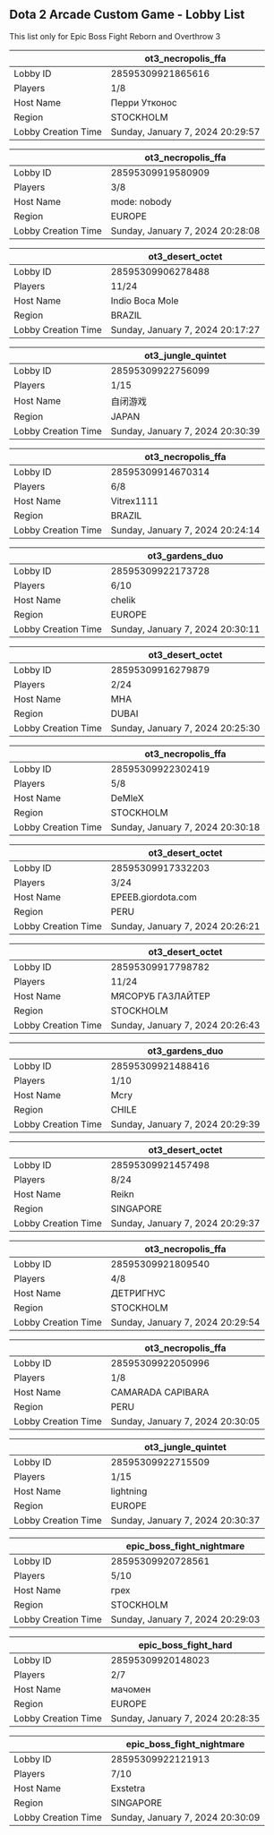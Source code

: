 ## Dota 2 Arcade Custom Game - Lobby List

This list only for Epic Boss Fight Reborn and Overthrow 3

|  | ot3_necropolis_ffa |
| ------ | ------ |
| Lobby ID | 28595309921865616 |
| Players | 1/8 |
| Host Name | Перри Утконос |
| Region | STOCKHOLM |
| Lobby Creation Time | Sunday, January 7, 2024 20:29:57 |


|  | ot3_necropolis_ffa |
| ------ | ------ |
| Lobby ID | 28595309919580909 |
| Players | 3/8 |
| Host Name | mode: nobody |
| Region | EUROPE |
| Lobby Creation Time | Sunday, January 7, 2024 20:28:08 |


|  | ot3_desert_octet |
| ------ | ------ |
| Lobby ID | 28595309906278488 |
| Players | 11/24 |
| Host Name | Indio Boca Mole |
| Region | BRAZIL |
| Lobby Creation Time | Sunday, January 7, 2024 20:17:27 |


|  | ot3_jungle_quintet |
| ------ | ------ |
| Lobby ID | 28595309922756099 |
| Players | 1/15 |
| Host Name | 自闭游戏 |
| Region | JAPAN |
| Lobby Creation Time | Sunday, January 7, 2024 20:30:39 |


|  | ot3_necropolis_ffa |
| ------ | ------ |
| Lobby ID | 28595309914670314 |
| Players | 6/8 |
| Host Name | Vitrex1111 |
| Region | BRAZIL |
| Lobby Creation Time | Sunday, January 7, 2024 20:24:14 |


|  | ot3_gardens_duo |
| ------ | ------ |
| Lobby ID | 28595309922173728 |
| Players | 6/10 |
| Host Name | chelik |
| Region | EUROPE |
| Lobby Creation Time | Sunday, January 7, 2024 20:30:11 |


|  | ot3_desert_octet |
| ------ | ------ |
| Lobby ID | 28595309916279879 |
| Players | 2/24 |
| Host Name | MHA |
| Region | DUBAI |
| Lobby Creation Time | Sunday, January 7, 2024 20:25:30 |


|  | ot3_necropolis_ffa |
| ------ | ------ |
| Lobby ID | 28595309922302419 |
| Players | 5/8 |
| Host Name | DeMleX |
| Region | STOCKHOLM |
| Lobby Creation Time | Sunday, January 7, 2024 20:30:18 |


|  | ot3_desert_octet |
| ------ | ------ |
| Lobby ID | 28595309917332203 |
| Players | 3/24 |
| Host Name | EPEEB.giordota.com |
| Region | PERU |
| Lobby Creation Time | Sunday, January 7, 2024 20:26:21 |


|  | ot3_desert_octet |
| ------ | ------ |
| Lobby ID | 28595309917798782 |
| Players | 11/24 |
| Host Name | МЯСОРУБ ГАЗЛАЙТЕР |
| Region | STOCKHOLM |
| Lobby Creation Time | Sunday, January 7, 2024 20:26:43 |


|  | ot3_gardens_duo |
| ------ | ------ |
| Lobby ID | 28595309921488416 |
| Players | 1/10 |
| Host Name | Mcry |
| Region | CHILE |
| Lobby Creation Time | Sunday, January 7, 2024 20:29:39 |


|  | ot3_desert_octet |
| ------ | ------ |
| Lobby ID | 28595309921457498 |
| Players | 8/24 |
| Host Name | Reikn |
| Region | SINGAPORE |
| Lobby Creation Time | Sunday, January 7, 2024 20:29:37 |


|  | ot3_necropolis_ffa |
| ------ | ------ |
| Lobby ID | 28595309921809540 |
| Players | 4/8 |
| Host Name | ДЕТРИГНУС |
| Region | STOCKHOLM |
| Lobby Creation Time | Sunday, January 7, 2024 20:29:54 |


|  | ot3_necropolis_ffa |
| ------ | ------ |
| Lobby ID | 28595309922050996 |
| Players | 1/8 |
| Host Name | CAMARADA CAPIBARA |
| Region | PERU |
| Lobby Creation Time | Sunday, January 7, 2024 20:30:05 |


|  | ot3_jungle_quintet |
| ------ | ------ |
| Lobby ID | 28595309922715509 |
| Players | 1/15 |
| Host Name | lightning |
| Region | EUROPE |
| Lobby Creation Time | Sunday, January 7, 2024 20:30:37 |


|  | epic_boss_fight_nightmare |
| ------ | ------ |
| Lobby ID | 28595309920728561 |
| Players | 5/10 |
| Host Name | грех |
| Region | STOCKHOLM |
| Lobby Creation Time | Sunday, January 7, 2024 20:29:03 |


|  | epic_boss_fight_hard |
| ------ | ------ |
| Lobby ID | 28595309920148023 |
| Players | 2/7 |
| Host Name | мачомен |
| Region | EUROPE |
| Lobby Creation Time | Sunday, January 7, 2024 20:28:35 |


|  | epic_boss_fight_nightmare |
| ------ | ------ |
| Lobby ID | 28595309922121913 |
| Players | 7/10 |
| Host Name | Exstetra |
| Region | SINGAPORE |
| Lobby Creation Time | Sunday, January 7, 2024 20:30:09 |


